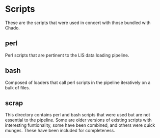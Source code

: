 Scripts
=======
These are the scripts that were used in concert with those bundled with Chado.

## perl
Perl scripts that are pertinent to the LIS data loading pipeline.

## bash
Composed of loaders that call perl scripts in the pipeline iteratively on a bulk of files.

## scrap
This directory contains perl and bash scripts that were used but are not essential to the pipeline. Some are older versions of existing scripts with interesting funtionality, some have been combined, and others were quick munges. These have been included for completeness.
